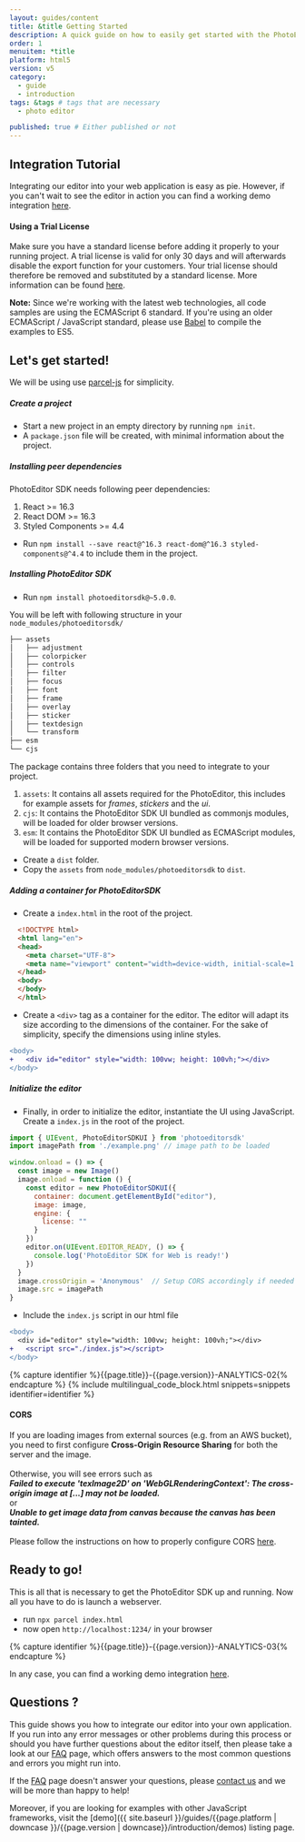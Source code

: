 ```yaml
---
layout: guides/content
title: &title Getting Started
description: A quick guide on how to easily get started with the PhotoEditor SDK for HTML5. Your kick-off to delight your users with top-notch editing capabilities.
order: 1
menuitem: *title
platform: html5
version: v5
category:
  - guide
  - introduction
tags: &tags # tags that are necessary
  - photo editor

published: true # Either published or not
---
```


## Integration Tutorial


Integrating our editor into your web application is easy as pie. However, if you can't wait  to see the editor in action you can find a working demo integration [here](https://www.photoeditorsdk.com/html5-demo).

<div class="documentation__disclaimer">
<h4 id="license-terms">Using a Trial License</h4>
Make sure you have a standard license before adding it properly to your running project. A trial license is valid for only 30 days and will afterwards disable the export function for your customers. Your trial license should therefore be removed and substituted by a standard license. More information can be found <a href="{{site.baseUrl}}/guides/html5/v5/introduction/faq/standard_or_trial_license">here</a>.
</div>

__Note:__ Since we're working with the latest web technologies, all code samples are using the
ECMAScript 6 standard. If you're using an older ECMAScript / JavaScript standard, please use
[Babel](http://babeljs.io/) to compile the examples to ES5.

## Let's get started!

We will be using use [parcel-js](https://parceljs.org/) for simplicity.

##### Create a project

- Start a new project in an empty directory by running `npm init`.
- A `package.json` file will be created, with minimal information about the project.

##### Installing peer dependencies

PhotoEditor SDK needs following peer dependencies:
  1. React >= 16.3
  1. React DOM >= 16.3
  1. Styled Components >= 4.4


- Run `npm install --save react@^16.3 react-dom@^16.3 styled-components@^4.4` to include them in the project.


##### Installing PhotoEditor SDK

- Run `npm install photoeditorsdk@~5.0.0`.

You will be left with following structure in your `node_modules/photoeditorsdk/`

```bash
├── assets
│   ├── adjustment
│   ├── colorpicker
│   ├── controls
│   ├── filter
│   ├── focus
│   ├── font
│   ├── frame
│   ├── overlay
│   ├── sticker
│   ├── textdesign
│   └── transform
├── esm
└── cjs
```

The package contains three folders that you need to integrate to your project.
1. `assets`: It contains all assets required for the PhotoEditor, this includes for example assets for *frames*, *stickers* and the *ui*.
1. `cjs`: It contains the PhotoEditor SDK UI bundled as commonjs modules, will be loaded for older browser versions.
1. `esm`: It contains the PhotoEditor SDK UI bundled as ECMAScript modules, will be loaded for supported modern browser versions.

- Create a `dist` folder.
- Copy the `assets` from `node_modules/photoeditorsdk` to `dist`.

##### Adding a container for PhotoEditorSDK

- Create a `index.html` in the root of the project.
```html
  <!DOCTYPE html>
  <html lang="en">
  <head>
    <meta charset="UTF-8">
    <meta name="viewport" content="width=device-width, initial-scale=1.0">
  </head>
  <body>
  </body>
  </html>
```
- Create a `<div>` tag as a container for the editor. The editor will adapt its size according to the dimensions of the container. For the sake of simplicity, specify the dimensions using inline styles.

```diff
<body>
+   <div id="editor" style="width: 100vw; height: 100vh;"></div>
</body>
```

##### Initialize the editor

- Finally, in order to initialize the editor, instantiate the UI using JavaScript. Create a `index.js` in the root of the project.

```js
import { UIEvent, PhotoEditorSDKUI } from 'photoeditorsdk'
import imagePath from './example.png' // image path to be loaded

window.onload = () => {
  const image = new Image()
  image.onload = function () {
    const editor = new PhotoEditorSDKUI({
      container: document.getElementById("editor"),
      image: image,
      engine: {
        license: ""
      }
    })
    editor.on(UIEvent.EDITOR_READY, () => {
      console.log('PhotoEditor SDK for Web is ready!')
    })
  }
  image.crossOrigin = 'Anonymous'  // Setup CORS accordingly if needed
  image.src = imagePath
}

```

- Include the `index.js` script in our html file

```diff
<body>
  <div id="editor" style="width: 100vw; height: 100vh;"></div>
+   <script src="./index.js"></script>
</body>
```


{% capture identifier %}{{page.title}}-{{page.version}}-ANALYTICS-02{% endcapture %}
{% include multilingual_code_block.html snippets=snippets identifier=identifier %}

<!-- <div class="important-notice"> -->
<div class="documentation__disclaimer">
<h4 id="cors">CORS</h4> 
If you are loading images from external sources (e.g. from an AWS bucket), you need to first configure <b>Cross-Origin Resource Sharing</b> for both the server and the image. <br><br>
Otherwise, you will see errors such as <br>
<b><em>Failed to execute 'texImage2D' on 'WebGLRenderingContext': The cross-origin image at [...] may not be loaded.</em></b> <br>
or <br>
<b><em> Unable to get image data from canvas because the canvas has been tainted. </em></b> <br>
<br>
Please follow the instructions on how to properly configure CORS <a href="{{site.baseurl}}/guides/html5/v5/introduction/faq/cors">here</a>.
</div>

## Ready to go!
This is all that is necessary to get the PhotoEditor SDK up and running. Now all you have to do is launch a webserver.

- run `npx parcel index.html`
- now open `http://localhost:1234/` in your browser


{% capture identifier %}{{page.title}}-{{page.version}}-ANALYTICS-03{% endcapture %}


In any case, you can find a working demo integration [here](https://www.photoeditorsdk.com).

## Questions ?

This guide shows you how to integrate our editor into your own application. If you run into any error messages or other problems during this process or should you have further questions about the editor itself, then please take a look at our [FAQ]({{site.baseurl}}/guides/html5/v5/introduction/faq/overview) page, which offers answers to the most common questions and errors you might run into.

If the [FAQ]({{site.baseurl}}/guides/html5/v5/introduction/faq/overview) page doesn't answer your questions, please [contact us](https://support.photoeditorsdk.com) and we will be more than happy to help!

Moreover, if you are looking for examples with other JavaScript frameworks, visit the [demo]({{ site.baseurl }}/guides/{{page.platform | downcase }}/{{page.version | downcase}}/introduction/demos) listing page.